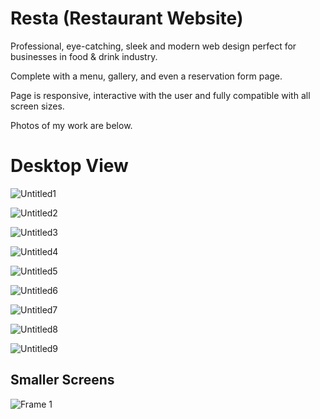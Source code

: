 # Resta (Restaurant Website)

Professional, eye-catching, sleek and modern web design perfect for businesses in food & drink industry. 

Complete with a menu, gallery, and even a reservation form page.

Page is responsive, interactive with the user and fully compatible with all screen sizes. 


Photos of my work are below. 

# Desktop View


![Untitled1](https://user-images.githubusercontent.com/98010825/151411756-ac90a68c-49a0-40bd-9c9b-0adcf2fe8d3b.png)


![Untitled2](https://user-images.githubusercontent.com/98010825/151411768-cac9fdb2-ca61-4c4d-96de-62f0f77345e9.png)


![Untitled3](https://user-images.githubusercontent.com/98010825/151411956-9309eeff-b8d3-416e-8690-458f0dbe9f4d.png)


![Untitled4](https://user-images.githubusercontent.com/98010825/151411964-bad8daf2-1f99-4095-8420-3ab462b51a10.png)


![Untitled5](https://user-images.githubusercontent.com/98010825/151411982-269e22f8-b0a5-4f15-b9b8-7434e42850a0.png)


![Untitled6](https://user-images.githubusercontent.com/98010825/151411995-acfd4fb4-485b-4986-8be2-c37e1a0bf5d6.png)


![Untitled7](https://user-images.githubusercontent.com/98010825/151412007-7dbeafeb-e74c-43fe-a36e-c0b616461a1a.png)


![Untitled8](https://user-images.githubusercontent.com/98010825/151412011-4324ec7b-0bc3-4cbf-a3ab-d800592f1f04.png)


![Untitled9](https://user-images.githubusercontent.com/98010825/151412021-61f2a85e-123f-4db4-a04a-01797c35c065.png)



## Smaller Screens 

![Frame 1](https://user-images.githubusercontent.com/98010825/151412600-44ea984e-44a5-4f40-a38a-41d616587164.png)


